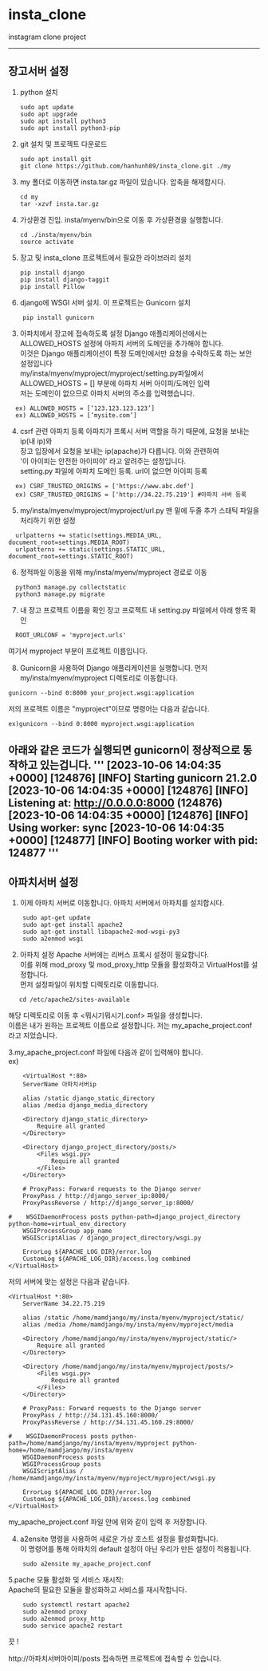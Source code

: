# insta_clone

instagram clone project

-----
장고서버 설정
------
1. python 설치
   
    ```
    sudo apt update
    sudo apt upgrade
    sudo apt install python3  
    sudo apt install python3-pip  
    ```
   
1. git 설치 및 프로젝트 다운로드
    ```
    sudo apt install git
    git clone https://github.com/hanhunh89/insta_clone.git ./my
    ```
2. my 폴더로 이동하면 insta.tar.gz 파일이 있습니다. 압축을 해제합시다.
   ```
   cd my
   tar -xzvf insta.tar.gz
   ```

3. 가상환경 진입.
   insta/myenv/bin으로 이동 후 가상환경을 실행합니다.
   ```
   cd ./insta/myenv/bin
   source activate
   ```
1. 장고 및 insta_clone 프로젝트에서 필요한 라이브러리 설치
    ```
    pip install django
    pip install django-taggit
    pip install Pillow
   ```
2. django에 WSGI 서버 설치. 이 프로젝트는 Gunicorn 설치
```
    pip install gunicorn  
```
3. 아파치에서 장고에 접속하도록 설정
  Django 애플리케이션에서는 ALLOWED_HOSTS 설정에 아파치 서버의 도메인을 추가해야 합니다.  
  이것은 Django 애플리케이션이 특정 도메인에서만 요청을 수락하도록 하는 보안 설정입니다  
  my/insta/myenv/myproject/myproject/setting.py파일에서  
  ALLOWED_HOSTS = [] 부분에 아파치 서버 아이피/도메인 입력  
  저는 도메인이 없으므로 아파치 서버의 주소를 입력했습니다.
```
  ex) ALLOWED_HOSTS = [‘123.123.123.123’]  
  ex) ALLOWED_HOSTS = [‘mysite.com’]  
```
4. csrf 관련 아파치 등록
   아파치가 프록시 서버 역할을 하기 때문에, 요청을 보내는 ip(내 ip)와  
   장고 입장에서 요청을 보내는 ip(apache)가 다릅니다. 이와 관련하여  
   '이 아이피는 안전한 아이피야' 라고 알려주는 설정입니다.   
  setting.py 파일에 아파치 도메인 등록. url이 없으면 아이피 등록
```
  ex) CSRF_TRUSTED_ORIGINS = ['https://www.abc.def']  
  ex) CSRF_TRUSTED_ORIGINS = ['http://34.22.75.219'] #아파치 서버 등록  
```

5. my/insta/myenv/myproject/myproject/url.py 맨 밑에 두줄 추가
  스태틱 파일을 처리하기 위한 설정
```
  urlpatterns += static(settings.MEDIA_URL, document_root=settings.MEDIA_ROOT)  
  urlpatterns += static(settings.STATIC_URL, document_root=settings.STATIC_ROOT)  
```
6. 정적파일 이동을 위해 my/insta/myenv/myproject 경로로 이동
```
  python3 manage.py collectstatic  
  python3 manage.py migrate  
```
7. 내 장고 프로젝트 이름을 확인
  장고 프로젝트 내 setting.py 파일에서 아래 항목 확인  
```
  ROOT_URLCONF = 'myproject.urls'  
```
  여기서 myproject 부분이 프로젝트 이름입니다.  

8. Gunicorn을 사용하여 Django 애플리케이션을 실행합니다.
   먼저 my/insta/myenv/myproject 디렉토리로 이동합니다.
  ```
  gunicorn --bind 0:8000 your_project.wsgi:application
  ```  
  저의 프로젝트 이름은 "myproject"이므로 명령어는 다음과 같습니다.  
   ```  
  ex)gunicorn --bind 0:8000 myproject.wsgi:application
   ```

   아래와 같은 코드가 실행되면 gunicorn이 정상적으로 동작하고 있는겁니다.
  '''
  [2023-10-06 14:04:35 +0000] [124876] [INFO] Starting gunicorn 21.2.0
  [2023-10-06 14:04:35 +0000] [124876] [INFO] Listening at: http://0.0.0.0:8000 (124876)
  [2023-10-06 14:04:35 +0000] [124876] [INFO] Using worker: sync
  [2023-10-06 14:04:35 +0000] [124877] [INFO] Booting worker with pid: 124877
  '''
-------
아파치서버 설정
--------


1. 이제 아파치 서버로 이동합니다. 아파치 서버에서 아파치를 설치합시다.  
```
    sudo apt-get update  
    sudo apt-get install apache2  
    sudo apt-get install libapache2-mod-wsgi-py3  
    sudo a2enmod wsgi  
```

2. 아파치 설정
   Apache 서버에는 리버스 프록시 설정이 필요합니다.  
   이를 위해 mod_proxy 및 mod_proxy_http 모듈을 활성화하고 VirtualHost를 설정합니다.  
   먼저 설정파일이 위치할 디렉토리로 이동합니다.   
```
   cd /etc/apache2/sites-available  
```
   해당 디렉토리로 이동 후 <뭐시기뭐시기.conf>  파일을 생성합니다.   
   이름은 내가 원하는 프로젝트 이름으로 설정합니다. 저는 my_apache_project.conf 라고 지었습니다.   

3.my_apache_project.conf 파일에 다음과 같이 입력해야 합니다.   
ex)  
```
    <VirtualHost *:80>
    ServerName 아파치서버ip

    alias /static django_static_directory
    alias /media django_media_directory

    <Directory django_static_directory>
        Require all granted
    </Directory>

    <Directory django_project_directory/posts/>
        <Files wsgi.py>
            Require all granted
        </Files>
    </Directory>

    # ProxyPass: Forward requests to the Django server
    ProxyPass / http://django_server_ip:8000/
    ProxyPassReverse / http://django_server_ip:8000/

#    WSGIDaemonProcess posts python-path=django_project_directory python-home=virtual_env_directory  
    WSGIProcessGroup app_name  
    WSGIScriptAlias / django_project_directory/wsgi.py  
    
    ErrorLog ${APACHE_LOG_DIR}/error.log
    CustomLog ${APACHE_LOG_DIR}/access.log combined
</VirtualHost>
```
저의 서버에 맞는 설정은 다음과 같습니다.   
```
<VirtualHost *:80>
    ServerName 34.22.75.219

    alias /static /home/mamdjango/my/insta/myenv/myproject/static/
    alias /media /home/mamdjango/my/insta/myenv/myproject/media

    <Directory /home/mamdjango/my/insta/myenv/myproject/static/>
        Require all granted
    </Directory>

    <Directory /home/mamdjango/my/insta/myenv/myproject/posts/>
        <Files wsgi.py>
            Require all granted
        </Files>
    </Directory>

    # ProxyPass: Forward requests to the Django server
    ProxyPass / http://34.131.45.160:8000/
    ProxyPassReverse / http://34.131.45.160.29:8000/

#    WSGIDaemonProcess posts python-path=/home/mamdjango/my/insta/myenv/myproject python-home=/home/mamdjango/my/insta/myenv  
    WSGIDaemonProcess posts  
    WSGIProcessGroup posts  
    WSGIScriptAlias / /home/mamdjango/my/insta/myenv/myproject/myproject/wsgi.py  
    
    ErrorLog ${APACHE_LOG_DIR}/error.log
    CustomLog ${APACHE_LOG_DIR}/access.log combined
</VirtualHost>
```
 my_apache_project.conf 파일 안에 위와 같이 입력 후 저장합니다.   


4. a2ensite 명령을 사용하여 새로운 가상 호스트 설정을 활성화합니다.  
   이 명령어를 통해 아파치의 default 설정이 아닌 우리가 만든 설정이 적용됩니다.
```   
    sudo a2ensite my_apache_project.conf  
```
5.pache 모듈 활성화 및 서비스 재시작:  
Apache의 필요한 모듈을 활성화하고 서비스를 재시작합니다.  
```
    sudo systemctl restart apache2  
    sudo a2enmod proxy
    sudo a2enmod proxy_http
    sudo service apache2 restart
```

끗 !

http://아파치서버아이피/posts 접속하면 프로젝트에 접속할 수 있습니다. 
